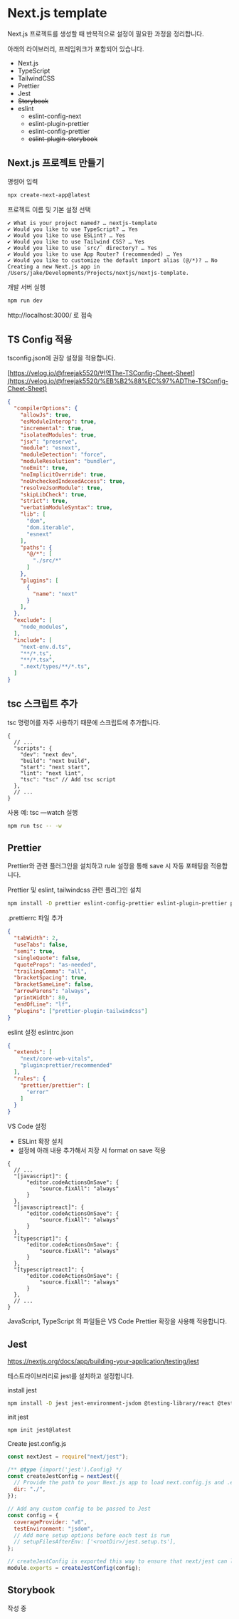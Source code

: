 # Next.js template

Next.js 프로젝트를 생성할 때 반복적으로 설정이 필요한 과정을 정리합니다.

아래의 라이브러리, 프레임워크가 포함되어 있습니다.

- Next.js
- TypeScript
- TailwindCSS
- Prettier
- Jest
- ~~Storybook~~
- eslint
    - eslint-config-next
    - eslint-plugin-prettier
    - eslint-config-prettier
    - ~~eslint-plugin-storybook~~


## Next.js 프로젝트 만들기

명령어 입력

```bash
npx create-next-app@latest
```

프로젝트 이름 및 기본 설정 선택

```
✔ What is your project named? … nextjs-template
✔ Would you like to use TypeScript? … Yes
✔ Would you like to use ESLint? … Yes
✔ Would you like to use Tailwind CSS? … Yes
✔ Would you like to use `src/` directory? … Yes
✔ Would you like to use App Router? (recommended) … Yes
✔ Would you like to customize the default import alias (@/*)? … No
Creating a new Next.js app in /Users/jake/Developments/Projects/nextjs/nextjs-template.
```

개발 서버 실행

```bash
npm run dev
```

http://localhost:3000/ 로 접속

## TS Config 적용

tsconfig.json에 권장 설정을 적용합니다.

[https://velog.io/@freejak5520/번역The-TSConfig-Cheet-Sheet](https://velog.io/@freejak5520/%EB%B2%88%EC%97%ADThe-TSConfig-Cheet-Sheet)

```json
{
  "compilerOptions": {
    "allowJs": true,
    "esModuleInterop": true,
    "incremental": true,
    "isolatedModules": true,
    "jsx": "preserve",
    "module": "esnext",
    "moduleDetection": "force",
    "moduleResolution": "bundler",
    "noEmit": true,
    "noImplicitOverride": true,
    "noUncheckedIndexedAccess": true,
    "resolveJsonModule": true,
    "skipLibCheck": true,
    "strict": true,
    "verbatimModuleSyntax": true,
    "lib": [
      "dom",
      "dom.iterable",
      "esnext"
    ],
    "paths": {
      "@/*": [
        "./src/*"
      ]
    },
    "plugins": [
      {
        "name": "next"
      }
    ],
  },
  "exclude": [
    "node_modules",
  ],
  "include": [
    "next-env.d.ts",
    "**/*.ts",
    "**/*.tsx",
    ".next/types/**/*.ts",
  ]
}
```

## tsc 스크립트 추가

tsc 명령어를 자주 사용하기 때문에 스크립트에 추가합니다.

```jsonc
{
  // ...
  "scripts": {
    "dev": "next dev",
    "build": "next build",
    "start": "next start",
    "lint": "next lint",
    "tsc": "tsc" // Add tsc script
  },
  // ...
}

```

사용 예: tsc —watch 실행

```bash
npm run tsc -- -w
```

## Prettier

Prettier와 관련 플러그인을 설치하고 rule 설정을 통해 save 시 자동 포매팅을 적용합니다.

Prettier 및 eslint, tailwindcss 관련 플러그인 설치

```bash
npm install -D prettier eslint-config-prettier eslint-plugin-prettier prettier-plugin-tailwindcss
```

.prettierrc 파일 추가

```json
{
  "tabWidth": 2,
  "useTabs": false,
  "semi": true,
  "singleQuote": false,
  "quoteProps": "as-needed",
  "trailingComma": "all",
  "bracketSpacing": true,
  "bracketSameLine": false,
  "arrowParens": "always",
  "printWidth": 80,
  "endOfLine": "lf",
  "plugins": ["prettier-plugin-tailwindcss"]
}
```

eslint 설정 eslintrc.json

```json
{
  "extends": [
    "next/core-web-vitals",
    "plugin:prettier/recommended"
  ],
  "rules": {
    "prettier/prettier": [
      "error"
    ]
  }
}

```

VS Code 설정

- ESLint 확장 설치
- 설정에 아래 내용 추가해서 저장 시 format on save 적용

```jsonc
{
  // ...
  "[javascript]": {
      "editor.codeActionsOnSave": {
          "source.fixAll": "always"
      }
  },
  "[javascriptreact]": {
      "editor.codeActionsOnSave": {
          "source.fixAll": "always"
      }
  },
  "[typescript]": {
      "editor.codeActionsOnSave": {
          "source.fixAll": "always"
      }
  },
  "[typescriptreact]": {
      "editor.codeActionsOnSave": {
          "source.fixAll": "always"
      }
  },
  // ...
}
```

JavaScript, TypeScript 외 파일들은 VS Code Prettier 확장을 사용해 적용합니다.

## Jest

https://nextjs.org/docs/app/building-your-application/testing/jest

테스트라이브러리로 jest를 설치하고 설정합니다.

install jest

```bash
npm install -D jest jest-environment-jsdom @testing-library/react @testing-library/jest-dom @types/jest
```

init jest

```bash
npm init jest@latest
```

Create jest.config.js

```javascript
const nextJest = require("next/jest");

/** @type {import('jest').Config} */
const createJestConfig = nextJest({
  // Provide the path to your Next.js app to load next.config.js and .env files in your test environment
  dir: "./",
});

// Add any custom config to be passed to Jest
const config = {
  coverageProvider: "v8",
  testEnvironment: "jsdom",
  // Add more setup options before each test is run
  // setupFilesAfterEnv: ['<rootDir>/jest.setup.ts'],
};

// createJestConfig is exported this way to ensure that next/jest can load the Next.js config which is async
module.exports = createJestConfig(config);

```

## Storybook

작성 중

